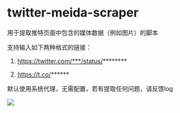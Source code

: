 # twitter-meida-scraper
用于提取推特页面中包含的媒体数据（例如图片）的脚本

支持输入如下两种格式的链接：

1. https://twitter.com/***/status/********

2. https://t.co/******


默认使用系统代理，无需配置，若有提取任何问题，请反馈log

<a href="https://sm.ms/image/wvPBc4mgVy9aCxo" target="_blank"><img src="https://i.loli.net/2020/08/13/wvPBc4mgVy9aCxo.png" ></a>
